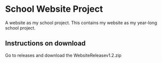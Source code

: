 # School Website Project
A website as my school project.
This contains my website as my year-long school project.

## Instructions on download
Go to releases and download the WebsiteReleasev1.2.zip
